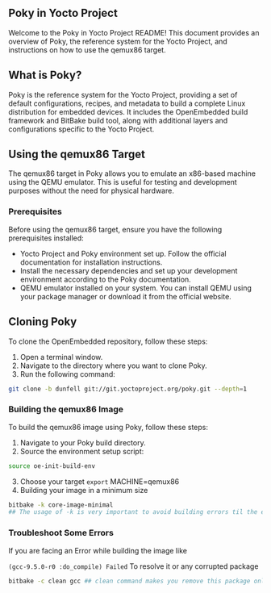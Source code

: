 ## Poky in Yocto Project

Welcome to the Poky in Yocto Project README! This document provides an overview of Poky, the reference system for the Yocto Project, and instructions on how to use the qemux86 target.

## What is Poky?

Poky is the reference system for the Yocto Project, providing a set of default configurations, recipes, and metadata to build a complete Linux distribution for embedded devices. It includes the OpenEmbedded build framework and BitBake build tool, along with additional layers and configurations specific to the Yocto Project.

## Using the qemux86 Target

The qemux86 target in Poky allows you to emulate an x86-based machine using the QEMU emulator. This is useful for testing and development purposes without the need for physical hardware.

### Prerequisites

Before using the qemux86 target, ensure you have the following prerequisites installed:

- Yocto Project and Poky environment set up. Follow the official documentation for installation instructions.
- Install the necessary dependencies and set up your development environment according to the Poky documentation.
- QEMU emulator installed on your system. You can install QEMU using your package manager or download it from the official website.

## Cloning Poky

To clone the OpenEmbedded repository, follow these steps:

1. Open a terminal window.
2. Navigate to the directory where you want to clone Poky.
3. Run the following command:
```bash
git clone -b dunfell git://git.yoctoproject.org/poky.git --depth=1
```

### Building the qemux86 Image

To build the qemux86 image using Poky, follow these steps:

1. Navigate to your Poky build directory.
2. Source the environment setup script:
```bash
source oe-init-build-env
```
3. Choose your target `export` MACHINE=qemux86
4. Building your image in a minimum size
```bash
bitbake -k core-image-minimal 
## The usage of -k is very important to avoid building errors til the end of builing and give you a summary for error if there any
```

### Troubleshoot Some Errors 
If you are facing an Error while building the image like 

`(gcc-9.5.0-r0 :do_compile) Failed` To resolve it or any corrupted package

```bash
bitbake -c clean gcc ## clean command makes you remove this package only 
```

